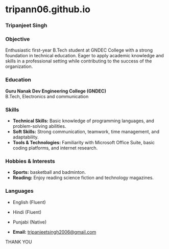 # tripann06.github.io

### Tripanjeet Singh


### Objective
Enthusiastic first-year B.Tech student at GNDEC College with a strong foundation in technical education. Eager to apply academic knowledge and skills in a professional setting while contributing to the success of the organization.


### Education
**Guru Nanak Dev Engineering College (GNDEC)**  
B.Tech, Electronics and communication 


### Skills
- **Technical Skills:** Basic knowledge of programming languages, and problem-solving abilities.
- **Soft Skills:** Strong communication, teamwork, time management, and adaptability.
- **Tools & Technologies:** Familiarity with Microsoft Office Suite, basic coding platforms, and internet research.

### Hobbies & Interests
- **Sports:** basketball and badminton.
- **Reading:** Enjoy reading science fiction and technology magazines.

### Languages
- English (Fluent)
- Hindi (Fluent)
- Punjabi (Native)


- **Email:** tripanjeetsingh2006@gmail.com

THANK YOU
